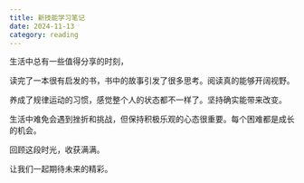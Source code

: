 ```yaml
---
title: 新技能学习笔记
date: 2024-11-13
category: reading
---
```


生活中总有一些值得分享的时刻，

读完了一本很有启发的书，书中的故事引发了很多思考。阅读真的能够开阔视野。

养成了规律运动的习惯，感觉整个人的状态都不一样了。坚持确实能带来改变。

生活中难免会遇到挫折和挑战，但保持积极乐观的心态很重要。每个困难都是成长的机会。

回顾这段时光，收获满满。

让我们一起期待未来的精彩。